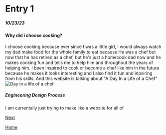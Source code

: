# Entry 1
##### 10/23/23
#### Why did i choose cooking?

I choose cooking because ever since I was a little girl, I would always watch my dad make food for the whole family to eat because He was a chef but now that he has retired as a chef, but he's just a homecook dad now and he makes cooking fun and tells me to help him and throughout the years of helping him. I been inspired to cook or become a chef like him in the future because he makes it looks interesting and I also find it fun and inpsiring from his skills. And this website is talking about <a herf="#"> "A Day In a Life of a Chef"</a> <a herf="#"><img src="https://www.cordonbleu.edu/news/a-day-in-the-life-of-a-chef/en" alt="Day in a life of a chef"></a>

##### Engineering Design Process

I am currentally just trying to make like a website for all of 

[Next](entry02.md)

[Home](../README.md)
